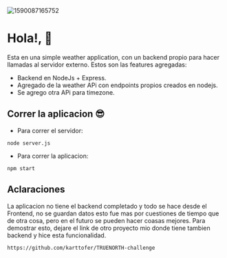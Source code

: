 ![1590087165752](https://user-images.githubusercontent.com/34972636/167946686-568a3b1c-38b5-4358-bac1-66502e4b0832.jpeg)

# Hola!, 👋

Esta en una simple weather application, con un backend propio para hacer llamadas al servidor externo. Estos son las features agregadas:

- Backend en NodeJs + Express.
- Agregado de la weather APi con endpoints propios creados en nodejs.
- Se agrego otra APi para timezone.

## Correr la aplicacion 😎

- Para correr el servidor:

```node
node server.js
```

- Para correr la aplicacion:

```node
npm start
```

## Aclaraciones

La aplicacion no tiene el backend completado y todo se hace desde el Frontend, no se guardan datos esto fue mas por cuestiones de tiempo que de otra cosa, pero en el futuro se pueden hacer coasas mejores. Para demostrar esto, dejare el link de otro proyecto mio donde tiene tambien backend y hice esta funcionalidad.

```
https://github.com/karttofer/TRUENORTH-challenge
```
